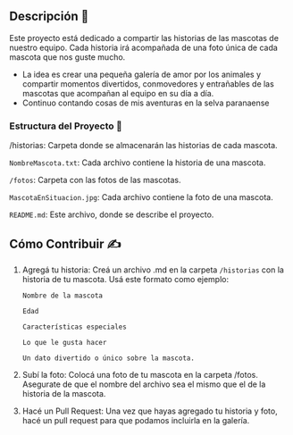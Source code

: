 ## Descripción 📖
Este proyecto está dedicado a compartir las historias de las mascotas de nuestro equipo. Cada historia irá acompañada de una foto única de cada mascota que nos guste mucho.

- La idea es crear una pequeña galería de amor por los animales y compartir momentos divertidos, conmovedores y entrañables de las mascotas que acompañan al equipo en su día a día.
 - Continuo contando cosas de mis aventuras en la selva paranaense

### Estructura del Proyecto 📁
/historias: Carpeta donde se almacenarán las historias de cada mascota.


`NombreMascota.txt`: Cada archivo contiene la historia de una mascota.


`/fotos`: Carpeta con las fotos de las mascotas.


`MascotaEnSituacion.jpg`: Cada archivo contiene la foto de una mascota.


`README.md`: Este archivo, donde se describe el proyecto.


## Cómo Contribuir ✍️
1. Agregá tu historia: Creá un archivo .md en la carpeta `/historias` con la historia de tu mascota. Usá este formato como ejemplo:


   `Nombre de la mascota`


   `Edad`


   `Características especiales`


   `Lo que le gusta hacer`


   `Un dato divertido o único sobre la mascota.`


2. Subí la foto: Colocá una foto de tu mascota en la carpeta /fotos. Asegurate de que el nombre del archivo sea el mismo que el de la historia de la mascota.


3. Hacé un Pull Request: Una vez que hayas agregado tu historia y foto, hacé un pull request para que podamos incluirla en la galería.